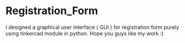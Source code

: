 # Registration_Form
I designed a graphical user interface ( GUI ) for registration form purely using tinkercad module in python. Hope you guys like my work :)
